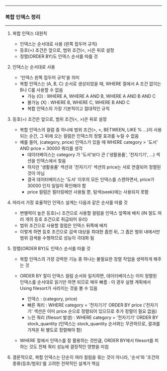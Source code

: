-----
### 복합 인덱스 정리
-----
1. 복합 인덱스 대원칙
   - 인덱스는 순서대로 사용 (왼쪽 접두어 규칙)
   - 등호(=) 조건은 앞으로, 범위 조건(<, >)은 뒤로 설정
   - 정렬(ORDER BY)도 인덱스 순서를 따를 것

2. 인덱스는 순서대로 사용
   - '인덱스 왼쪽 접두어 규칙'을 의미
   - 복합 인덱스는 (A, B, C) 순서로 생성되었을 때, WHERE 절에서 A 조건 없이는 B나 C를 사용할 수 없음
     + 가능 (O) : WHERE A, WHERE A AND B, WHERE A AND B AND C
     + 불가능 (X) : WHERE B, WHERE C, WHERE B AND C
     + 복합 인덱스의 가장 기본적이고 절대적인 규칙

3. 등호(=) 조건은 앞으로, 범위 조건(<, >)은 뒤로 설정
   - 복합 인덱스의 컬럼 중 하나에 범위 조건(>, <, BETWEEN, LIKE % ...)이 사용되는 순간, 그 뒤에 오는 컬럼은 인덱스의 정렬 효과를 누릴 수 없음
   - 예를 들어, (category, price) 인덱스가 있을 때 WHERE category > '도서' AND price = 30000 쿼리를 생각
     + 데이터베이스는 category 가 '도서'보다 큰 ('생활용품', '전자기기', ...) 섹션을 인덱스에서 찾음
     + 하지만 '생활용품' 섹션과 '전자기기' 섹션의 price는 서로 연결되어 정렬된 것이 아님
     + 결국 데이터베이스는 '도서' 이후의 모든 인덱스를 스캔하면서, price가 30000 인지 일일이 확인해야 함
     + price 컬럼은 필터링에만 사용될 뿐, 탐색(seek)에는 사용되지 못함

4. 따라서 가장 효율적인 인덱스 설계는 다음과 같은 순서를 따를 것
   - 변별력이 높은 등호(=) 조건으로 사용할 컬럼을 인덱스 앞쪽에 배치 (IN 절도 여러 개의 등호 조건으로 취급되어 유리)
   - 범위 조건으로 사용할 컬럼은 인덱스 뒤쪽에 배치
   - 이렇게 하면 등호 조건으로 검색 대상을 최대한 좁힌 뒤, 그 좁은 범위 내에서만 범위 검색을 수행하므로 성능이 극대화 됨

5. 정렬(ORDER BY)도 인덱스 순서를 따를 것
   - 복합 인덱스의 가장 강력한 기능 중 하나는 불필요한 정렬 작업을 생략하게 해주는 것
   - ORDER BY 절이 인덱스 컬럼 순서와 일치하면, 데이터베이스는 이미 정렬된 인덱스를 순서대로 읽기만 하면 되므로 매우 빠름 : 이 경우 실행 계획에서 Using filesort가 사라지는 것을 볼 수 있음
     + 인덱스 : (category, price)
     + 빠른 쿼리 : WHERE category = '전자기기' ORDER BY price ('전자기기' 섹션은 이미 price 순으로 정렬되어 있으므로 추가 정렬이 필요 없음)
     + 느린 쿼리 (filesort 발생) : WHERE category = '전자기기' ORDER BY stock_quantity (인덱스는 stock_quantity 순서와는 무관하므로, 결과를 가져온 뒤 별도로 정렬해야 함)

   - WHERE 절에서 인덱스를 잘 활용하는 것만큼, ORDER BY에서 filesort를 피하는 것도 전체 쿼리 성능에 결정적인 영향을 미침

6. 결론적으로, 복합 인덱스는 단순히 여러 컬럼을 묶는 것이 아니라, '순서'와 '조건의 종류(등호/범위)'를 고려한 전략적인 설계가 핵심
